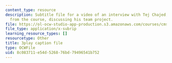 ```yaml
---
content_type: resource
description: Subtitle file for a video of an interview with Tej Chajed, a student
  from the course, discussing his team project.
file: https://ol-ocw-studio-app-production.s3.amazonaws.com/courses/cms-611j-creating-video-games-fall-2014/8c083711e54d526876bd79496541b752_bgMZSJ2rfNc.srt
file_type: application/x-subrip
learning_resource_types: []
resourcetype: Other
title: 3play caption file
type: OCWFile
uid: 8c083711-e54d-5268-76bd-79496541b752
---
```

